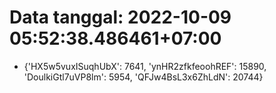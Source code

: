 # Data tanggal: 2022-10-09 05:52:38.486461+07:00

* {'HX5w5vuxISuqhUbX': 7641, 'ynHR2zfkfeoohREF': 15890, 'DoulkiGtl7uVP8lm': 5954, 'QFJw4BsL3x6ZhLdN': 20744}
